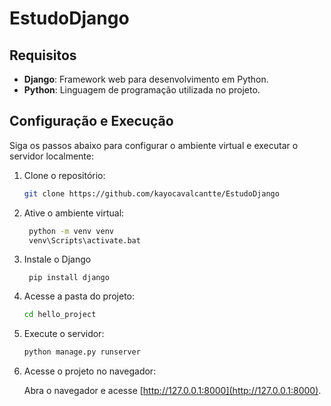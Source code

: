# EstudoDjango
## Requisitos

- **Django**: Framework web para desenvolvimento em Python.
- **Python**: Linguagem de programação utilizada no projeto.

## Configuração e Execução

Siga os passos abaixo para configurar o ambiente virtual e executar o servidor localmente:

1. Clone o repositório:

   ```bash
   git clone https://github.com/kayocavalcantte/EstudoDjango
   ```

2. Ative o ambiente virtual:
   ```bash
    python -m venv venv
    venv\Scripts\activate.bat
   ```

3. Instale o Django
   ```
    pip install django
   ```

4. Acesse a pasta do projeto:

   ```bash
   cd hello_project
   ```

5. Execute o servidor:
   ```bash
   python manage.py runserver
   ```

6. Acesse o projeto no navegador:

   Abra o navegador e acesse [http://127.0.0.1:8000](http://127.0.0.1:8000).
